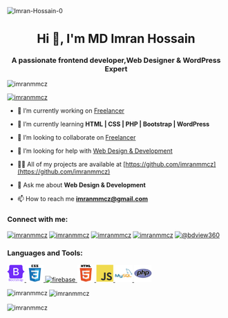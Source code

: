 <img src="https://i.ibb.co.com/Q72djqk5/Imran-Hossain-0.jpg" alt="Imran-Hossain-0" border="0">

<h1 align="center">Hi 👋, I'm MD Imran Hossain</h1>
<h3 align="center">A passionate frontend developer,Web Designer & WordPress Expert</h3>

<p align="left"> <img src="https://komarev.com/ghpvc/?username=imranmmcz&label=Profile%20views&color=0e75b6&style=flat" alt="imranmmcz" /> </p>

<p align="left"> <a href="https://github.com/ryo-ma/github-profile-trophy"><img src="https://github-profile-trophy.vercel.app/?username=imranmmcz" alt="imranmmcz" /></a> </p>

- 🔭 I’m currently working on [Freelancer](https://www.freelancer.com.bd/u/hossainimran3338)

- 🌱 I’m currently learning **HTML | CSS | PHP | Bootstrap | WordPress**

- 👯 I’m looking to collaborate on [Freelancer](https://www.freelancer.com.bd/u/hossainimran3338)

- 🤝 I’m looking for help with [Web Design & Development](https://www.freelancer.com.bd/u/hossainimran3338)

- 👨‍💻 All of my projects are available at [https://github.com/imranmmcz](https://github.com/imranmmcz)

- 💬 Ask me about **Web Design & Development**

- 📫 How to reach me **imranmmcz@gmail.com**

<h3 align="left">Connect with me:</h3>
<p align="left">
<a href="https://twitter.com/imranmmcz" target="blank"><img align="center" src="https://raw.githubusercontent.com/rahuldkjain/github-profile-readme-generator/master/src/images/icons/Social/twitter.svg" alt="imranmmcz" height="30" width="40" /></a>
<a href="https://linkedin.com/in/imranmmcz" target="blank"><img align="center" src="https://raw.githubusercontent.com/rahuldkjain/github-profile-readme-generator/master/src/images/icons/Social/linked-in-alt.svg" alt="imranmmcz" height="30" width="40" /></a>
<a href="https://fb.com/imranmmcz" target="blank"><img align="center" src="https://raw.githubusercontent.com/rahuldkjain/github-profile-readme-generator/master/src/images/icons/Social/facebook.svg" alt="imranmmcz" height="30" width="40" /></a>
<a href="https://instagram.com/imranmmcz" target="blank"><img align="center" src="https://raw.githubusercontent.com/rahuldkjain/github-profile-readme-generator/master/src/images/icons/Social/instagram.svg" alt="imranmmcz" height="30" width="40" /></a>
<a href="https://www.youtube.com/c/@bdview360" target="blank"><img align="center" src="https://raw.githubusercontent.com/rahuldkjain/github-profile-readme-generator/master/src/images/icons/Social/youtube.svg" alt="@bdview360" height="30" width="40" /></a>
</p>

<h3 align="left">Languages and Tools:</h3>
<p align="left"> <a href="https://getbootstrap.com" target="_blank" rel="noreferrer"> <img src="https://raw.githubusercontent.com/devicons/devicon/master/icons/bootstrap/bootstrap-plain-wordmark.svg" alt="bootstrap" width="40" height="40"/> </a> <a href="https://www.w3schools.com/css/" target="_blank" rel="noreferrer"> <img src="https://raw.githubusercontent.com/devicons/devicon/master/icons/css3/css3-original-wordmark.svg" alt="css3" width="40" height="40"/> </a> <a href="https://firebase.google.com/" target="_blank" rel="noreferrer"> <img src="https://www.vectorlogo.zone/logos/firebase/firebase-icon.svg" alt="firebase" width="40" height="40"/> </a> <a href="https://www.w3.org/html/" target="_blank" rel="noreferrer"> <img src="https://raw.githubusercontent.com/devicons/devicon/master/icons/html5/html5-original-wordmark.svg" alt="html5" width="40" height="40"/> </a> <a href="https://developer.mozilla.org/en-US/docs/Web/JavaScript" target="_blank" rel="noreferrer"> <img src="https://raw.githubusercontent.com/devicons/devicon/master/icons/javascript/javascript-original.svg" alt="javascript" width="40" height="40"/> </a> <a href="https://www.mysql.com/" target="_blank" rel="noreferrer"> <img src="https://raw.githubusercontent.com/devicons/devicon/master/icons/mysql/mysql-original-wordmark.svg" alt="mysql" width="40" height="40"/> </a> <a href="https://www.php.net" target="_blank" rel="noreferrer"> <img src="https://raw.githubusercontent.com/devicons/devicon/master/icons/php/php-original.svg" alt="php" width="40" height="40"/> </a> </p>

<p><img align="left" src="https://github-readme-stats.vercel.app/api/top-langs?username=imranmmcz&show_icons=true&locale=en&layout=compact" alt="imranmmcz" /></p>

<p>&nbsp;<img align="center" src="https://github-readme-stats.vercel.app/api?username=imranmmcz&show_icons=true&locale=en" alt="imranmmcz" /></p>

<p><img align="center" src="https://github-readme-streak-stats.herokuapp.com/?user=imranmmcz&" alt="imranmmcz" /></p>
